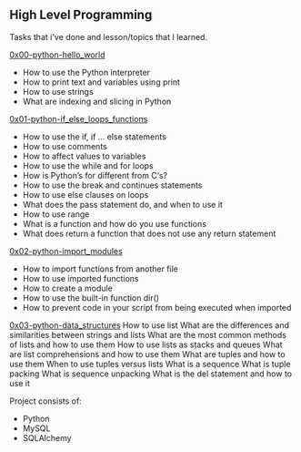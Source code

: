 ## High Level Programming

Tasks that i've done and lesson/topics that I learned.

[0x00-python-hello_world](./0x00-python-hello-world)
  - How to use the Python interpreter
  - How to print text and variables using print
  - How to use strings
  - What are indexing and slicing in Python

[0x01-python-if_else_loops_functions](./0x01-python-if_else_loops_functions)
  - How to use the if, if ... else statements
  - How to use comments
  - How to affect values to variables
  - How to use the while and for loops
  - How is Python’s for different from C‘s?
  - How to use the break and continues statements
  - How to use else clauses on loops
  - What does the pass statement do, and when to use it
  - How to use range
  - What is a function and how do you use functions
  - What does return a function that does not use any return statement
  
[0x02-python-import_modules](./0x02-python-import_modules)
  - How to import functions from another file
  - How to use imported functions
  - How to create a module
  - How to use the built-in function dir()
  - How to prevent code in your script from being executed when imported

[0x03-python-data_structures](./0x03-python-data_structures)
How to use list
What are the differences and similarities between strings and lists
What are the most common methods of lists and how to use them
How to use lists as stacks and queues
What are list comprehensions and how to use them
What are tuples and how to use them
When to use tuples versus lists
What is a sequence
What is tuple packing
What is sequence unpacking
What is the del statement and how to use it

Project consists of:
- Python
- MySQL
- SQLAlchemy
